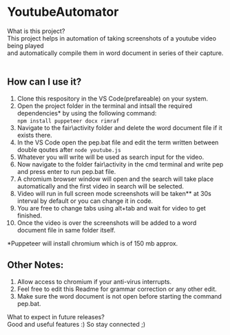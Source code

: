 # YoutubeAutomator

What is this project?<br />
This project helps in automation of taking screenshots of a youtube video being played <br />
and automatically compile them in word document in series of their capture.<br /> <br />

## How can I use it?<br />
1. Clone this respository in the VS Code(prefareable) on your system.<br />
2. Open the project folder in the terminal and intsall the required dependencies* by using the following command:<br />
                             ` npm install puppeteer docx rimraf ` <br />
3. Navigate to the fair\activity folder and delete the word document file if it exists there.<br />
4. In the VS Code open the pep.bat file and edit the term written between double qoutes after ` node youtube.js ` <br />
5. Whatever you will write will be used as search input for the video.<br />
6. Now navigate to the folder fair\activity in the cmd terminal and write pep and press enter to run pep.bat file.<br />
7. A chromium browser window will open and the search will take place automatically and the first video in search will be selected.<br />
8. Video will run in full screen mode screenshots will be taken** at 30s interval by default or you can change it in code.<br />
9. You are free to change tabs using alt+tab and wait for video to get finished.<br />
10. Once the video is over the screenshots will be added to a word document file in same folder itself.

\*Puppeteer will install chromium which is of 150 mb approx.<br />

## Other Notes: <br />
1) Allow access to chromium if your anti-virus interrupts.<br />
2) Feel free to edit this Readme for grammar correction or any other edit.<br />
3) Make sure the word document is not open before starting the command pep.bat.


What to expect in future releases?<br />
Good and useful features :) So stay connected ;)
